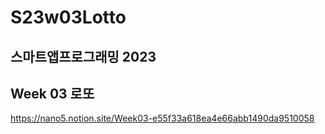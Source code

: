 # S23w03Lotto
## 스마트앱프로그래밍 2023
## Week 03 로또

https://nano5.notion.site/Week03-e55f33a618ea4e66abb1490da9510058
